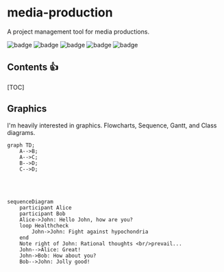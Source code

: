 # media-production
A project management tool for media productions.

![badge](https://badgen.net/badge/tag/Audio/green)
![badge](https://badgen.net/badge/tag/Video/yellow)
![badge](https://badgen.net/badge/tag/Photo/red)
![badge](https://badgen.net/badge/tag/Movies/orange)
![badge](https://badgen.net/badge/tag/TV/cyan)


## Contents :+1:
[TOC]

## Graphics
I'm heavily interested in graphics. Flowcharts, Sequence, Gantt, and Class diagrams.

```mermaid
graph TD;
    A-->B;
    A-->C;
    B-->D;
    C-->D;
```
<br/><br/>
```mermaid
sequenceDiagram
    participant Alice
    participant Bob
    Alice->John: Hello John, how are you?
    loop Healthcheck
        John->John: Fight against hypochondria
    end
    Note right of John: Rational thoughts <br/>prevail...
    John-->Alice: Great!
    John->Bob: How about you?
    Bob-->John: Jolly good!
```
